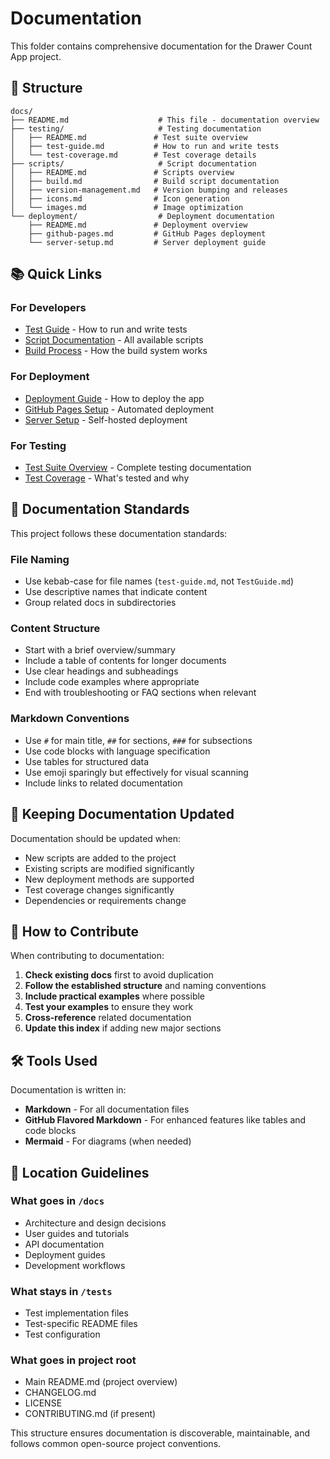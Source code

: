 # Documentation

This folder contains comprehensive documentation for the Drawer Count App project.

## 📁 Structure

```
docs/
├── README.md                    # This file - documentation overview
├── testing/                     # Testing documentation
│   ├── README.md               # Test suite overview
│   ├── test-guide.md           # How to run and write tests
│   └── test-coverage.md        # Test coverage details
├── scripts/                     # Script documentation
│   ├── README.md               # Scripts overview
│   ├── build.md                # Build script documentation
│   ├── version-management.md   # Version bumping and releases
│   ├── icons.md                # Icon generation
│   └── images.md               # Image optimization
└── deployment/                  # Deployment documentation
    ├── README.md               # Deployment overview
    ├── github-pages.md         # GitHub Pages deployment
    └── server-setup.md         # Server deployment guide
```

## 📚 Quick Links

### For Developers
- [Test Guide](testing/test-guide.md) - How to run and write tests
- [Script Documentation](scripts/README.md) - All available scripts
- [Build Process](scripts/build.md) - How the build system works

### For Deployment
- [Deployment Guide](deployment/README.md) - How to deploy the app
- [GitHub Pages Setup](deployment/github-pages.md) - Automated deployment
- [Server Setup](deployment/server-setup.md) - Self-hosted deployment

### For Testing
- [Test Suite Overview](testing/README.md) - Complete testing documentation
- [Test Coverage](testing/test-coverage.md) - What's tested and why

## 🎯 Documentation Standards

This project follows these documentation standards:

### File Naming
- Use kebab-case for file names (`test-guide.md`, not `TestGuide.md`)
- Use descriptive names that indicate content
- Group related docs in subdirectories

### Content Structure
- Start with a brief overview/summary
- Include a table of contents for longer documents
- Use clear headings and subheadings
- Include code examples where appropriate
- End with troubleshooting or FAQ sections when relevant

### Markdown Conventions
- Use `#` for main title, `##` for sections, `###` for subsections
- Use code blocks with language specification
- Use tables for structured data
- Use emoji sparingly but effectively for visual scanning
- Include links to related documentation

## 🔄 Keeping Documentation Updated

Documentation should be updated when:
- New scripts are added to the project
- Existing scripts are modified significantly
- New deployment methods are supported
- Test coverage changes significantly
- Dependencies or requirements change

## 📖 How to Contribute

When contributing to documentation:

1. **Check existing docs** first to avoid duplication
2. **Follow the established structure** and naming conventions
3. **Include practical examples** where possible
4. **Test your examples** to ensure they work
5. **Cross-reference** related documentation
6. **Update this index** if adding new major sections

## 🛠️ Tools Used

Documentation is written in:
- **Markdown** - For all documentation files
- **GitHub Flavored Markdown** - For enhanced features like tables and code blocks
- **Mermaid** - For diagrams (when needed)

## 📍 Location Guidelines

### What goes in `/docs`
- Architecture and design decisions
- User guides and tutorials
- API documentation
- Deployment guides
- Development workflows

### What stays in `/tests`
- Test implementation files
- Test-specific README files
- Test configuration

### What goes in project root
- Main README.md (project overview)
- CHANGELOG.md
- LICENSE
- CONTRIBUTING.md (if present)

This structure ensures documentation is discoverable, maintainable, and follows common open-source project conventions.